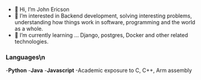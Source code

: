 - 👋 Hi, I’m John Ericson
- 👀 I’m interested in Backend development, solving interesting problems, understanding how things work in software, programming and the world as a whole.
- 🌱 I’m currently learning ... Django, postgres, Docker and other related technologies.


### **Languages**\n
-**Python** 
-**Java**
-**Javascript**
-Academic exposure to C, C++, Arm assembly






